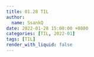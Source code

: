 ```yaml
---
title: 01.28 TIL
author:
  name: SsankQ
date: 2022-01-28 15:00:00 +0800
categories: [TIL, 2022-01]
tags: [TIL]
render_with_liquid: false
---
```


